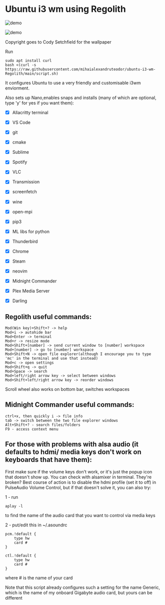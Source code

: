 # Ubuntu i3 wm using Regolith

<img src="https://raw.githubusercontent.com/mihaialexandruteodor/ubuntu-i3-wm-Regolith/main/demo.png"
     alt="demo"/>

<img src="https://raw.githubusercontent.com/mihaialexandruteodor/ubuntu-i3-wm-Regolith/main/demo2.png"
     alt="demo" />

Copyright goes to Cody Setchfield for the wallpaper


Run
```
sudo apt install curl
bash <(curl -s https://raw.githubusercontent.com/mihaialexandruteodor/ubuntu-i3-wm-Regolith/main/script.sh)
```

It configures Ubuntu to use a very friendly and customisable i3wm enviorment.

Also sets up Nano,enables snaps and installs (many of which are optional, type 'y' for yes if you want them):

- [x] Allacritty terminal
- [x] VS Code
- [x] git
- [x] cmake
- [x] Sublime
- [x] Spotify
- [x] VLC
- [x] Transmission
- [x] screenfetch
- [x] wine
- [x] open-mpi
- [x] pip3
- [x] ML libs for python
- [x] Thunderbird
- [x] Chrome
- [x] Steam
- [x] neovim
- [x] Midnight Commander
- [x] Plex Media Server
- [x] Darling


## Regolith useful commands:

```
Mod(Win key)+Shift+? -> help
Mod+i -> autohide bar
Mod+Enter -> terminal
Mod+r -> resize mode
Mod+Shift+[number] -> send current window to [number] workspace
Mod+[number] -> go to [number] workspace
Mod+Shift+N -> open file explorer(although I encourage you to type 'mc' in the terminal and use that instead)
Mod+c -> open settings
Mod+Shift+q -> quit
Mod+Space -> search 
Mod+left/right arrow key -> select between windows
Mod+Shift+left/right arrow key -> reorder windows
```
Scroll wheel also works on bottom bar, switches workspaces

## Midnight Commander useful commands:
```
ctrl+x, then quickly i -> file info
tab -> switch between the two file explorer windows
Alt+Shift+? - search files/folders
F9 - access context menu
```

## For those with problems with alsa audio (it defaults to hdmi/ media keys don't work on keyboards that have them):
First make sure if the volume keys don't work, or it's just the popup icon that doesn't show up. You can check with alsamixer in terminal.
They're broken? 
Best course of action is to disable the hdmi profile (set it to off) in PulseAudio Volume Control, but if that doesn't solve it, you can also try:

1 - run
```
aplay -l
```
to find the name of the audio card that you want to control via media keys

2 - put/edit this in ~/.asoundrc
```
pcm.!default {
    type hw
    card #
}

ctl.!default {
    type hw
    card #
}
```
where # is the name of your card

Note that this script already configures such a setting for the name Generic, which is the name of my onboard Gigabyte audio card, but yours can be different
